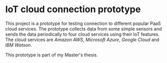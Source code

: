# IoT cloud connection prototype

This project is a prototype for testing connection to different
popular PaaS cloud services. The prototype collects data from some
simple sensors and sends the data periodically to four cloud services
using their IoT features. The cloud services are *Amazon AWS*,
*Microsoft Azure*, *Google Cloud* and *IBM Watson*.

This prototype is part of my Master's thesis.
